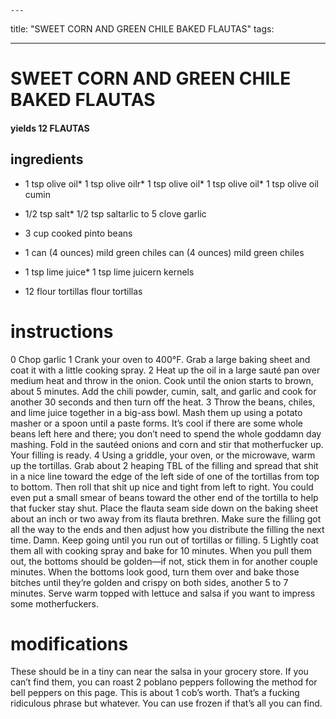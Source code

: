 

	---
title: "SWEET CORN AND GREEN CHILE BAKED FLAUTAS"
tags:

---
# SWEET CORN AND GREEN CHILE BAKED FLAUTAS
#### yields 12 FLAUTAS
## ingredients
* 1 tsp olive oil* 1 tsp olive oilr* 1 tsp olive oil* 1 tsp olive oil* 1 tsp olive oil cumin

* 1/2 tsp salt* 1/2 tsp saltarlic to 5 clove garlic

* 3 cup cooked pinto beans
* 1 can (4 ounces) mild green chiles can (4 ounces) mild green chiles
* 1 tsp lime juice* 1 tsp lime juicern kernels

* 12 flour tortillas flour tortillas

# instructions
0 Chop garlic
1 Crank your oven to 400°F. Grab a large baking sheet and coat it with a little cooking spray.
2 Heat up the oil in a large sauté pan over medium heat and throw in the onion. Cook until
the onion starts to brown, about 5 minutes. Add the chili powder, cumin, salt, and garlic and
cook for another 30 seconds and then turn off the heat.
3 Throw the beans, chiles, and lime juice together in a big-ass bowl. Mash them up using a
potato masher or a spoon until a paste forms. It’s cool if there are some whole beans left here
and there; you don’t need to spend the whole goddamn day mashing. Fold in the sautéed
onions and corn and stir that motherfucker up. Your filling is ready.
4 Using a griddle, your oven, or the microwave, warm up the tortillas. Grab about 2 heaping
TBL of the filling and spread that shit in a nice line toward the edge of the left side of
one of the tortillas from top to bottom. Then roll that shit up nice and tight from left to
right. You could even put a small smear of beans toward the other end of the tortilla to help
that fucker stay shut. Place the flauta seam side down on the baking sheet about an inch or two
away from its flauta brethren. Make sure the filling got all the way to the ends and then adjust
how you distribute the filling the next time. Damn. Keep going until you run out of tortillas
or filling.
5 Lightly coat them all with cooking spray and bake for 10 minutes. When you pull them out,
the bottoms should be golden—if not, stick them in for another couple minutes. When the
bottoms look good, turn them over and bake those bitches until they’re golden and crispy on
both sides, another 5 to 7 minutes. Serve warm topped with lettuce and salsa if you want to
impress some motherfuckers.

# modifications

These should be in a tiny can near the salsa in your grocery store. If you can’t find them, you can roast 2
poblano peppers following the method for bell peppers on this page.
 This is about 1 cob’s worth. That’s a fucking ridiculous phrase but whatever. You can use frozen if that’s all you
can find.
	

